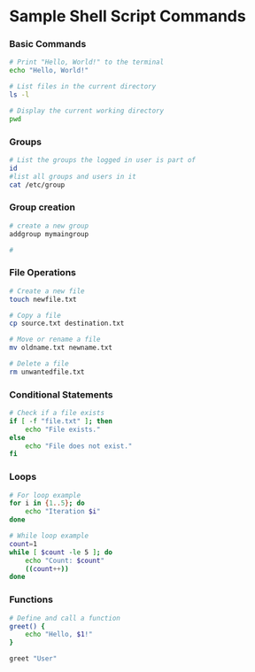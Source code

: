 # Sample Shell Script Commands

### Basic Commands
```bash
# Print "Hello, World!" to the terminal
echo "Hello, World!"

# List files in the current directory
ls -l

# Display the current working directory
pwd
```
### Groups 
```bash
# List the groups the logged in user is part of 
id
#list all groups and users in it
cat /etc/group
```
### Group creation 

```bash
# create a new group 
addgroup mymaingroup

#
```

### File Operations
```bash
# Create a new file
touch newfile.txt

# Copy a file
cp source.txt destination.txt

# Move or rename a file
mv oldname.txt newname.txt

# Delete a file
rm unwantedfile.txt
```

### Conditional Statements
```bash
# Check if a file exists
if [ -f "file.txt" ]; then
    echo "File exists."
else
    echo "File does not exist."
fi
```

### Loops
```bash
# For loop example
for i in {1..5}; do
    echo "Iteration $i"
done

# While loop example
count=1
while [ $count -le 5 ]; do
    echo "Count: $count"
    ((count++))
done
```

### Functions
```bash
# Define and call a function
greet() {
    echo "Hello, $1!"
}

greet "User"
```
